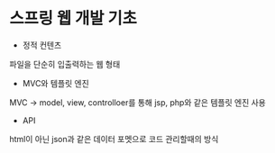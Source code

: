 # 스프링 웹 개발 기초
* 정적 컨텐츠 

파일을 단순히 입출력하는 웹 형태

* MVC와 템플릿 엔진 

MVC -> model, view, controlloer를 통해 jsp, php와 같은 템플릿 엔진 사용

* API

html이 아닌 json과 같은 데이터 포멧으로 코드 관리할때의 방식


